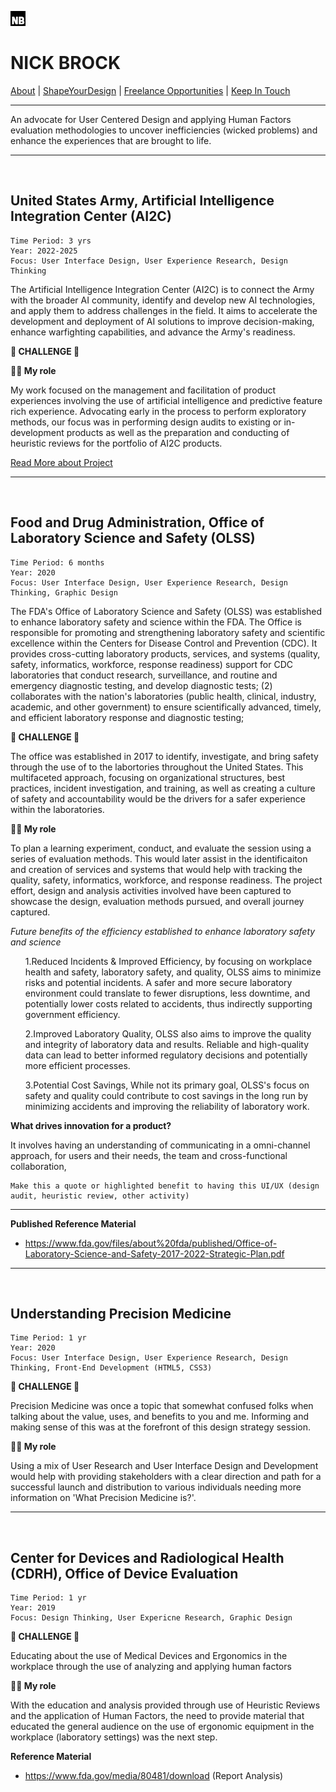 ![Nick Brock Logo](assets/images/favicon.ico)

# NICK BROCK
  <a href="#">About</a> |
  <a href="#">ShapeYourDesign</a> |
  <a href="#">Freelance Opportunities</a> |
  <a href="mailto:nickolas.brock@gmail.com">Keep In Touch</a>

---

An advocate for User Centered Design and applying Human Factors evaluation methodologies to uncover inefficiencies (wicked problems) and enhance the experiences that are brought to life. 
___
<br />

## United States Army, Artificial Intelligence Integration Center (AI2C)

```
Time Period: 3 yrs
Year: 2022-2025
Focus: User Interface Design, User Experience Research, Design Thinking 
```

The Artificial Intelligence Integration Center (AI2C) is to connect the Army with the broader AI community, identify and develop new AI technologies, and apply them to address challenges in the field. It aims to accelerate the development and deployment of AI solutions to improve decision-making, enhance warfighting capabilities, and advance the Army's readiness.   

**🚨 CHALLENGE 🚨**

**👨‍🔧 My role**

My work focused on the management and facilitation of product experiences involving the use of artificial intelligence and predictive feature rich experience. Advocating early in the process to perform exploratory methods, our focus was in performing design audits to existing or in-development products as well as the preparation and conducting of heuristic reviews for the portfolio of AI2C products. 

<a href="project1.md">Read More about Project</a>

___
<br />

## Food and Drug Administration, Office of Laboratory Science and Safety (OLSS)

```
Time Period: 6 months
Year: 2020
Focus: User Interface Design, User Experience Research, Design Thinking, Graphic Design 
```

The FDA's Office of Laboratory Science and Safety (OLSS) was established to enhance laboratory safety and science within the FDA. The Office is responsible for promoting and strengthening laboratory safety and scientific excellence within the Centers for Disease Control and Prevention (CDC). It provides cross-cutting laboratory products, services, and systems (quality, safety, informatics, workforce, response readiness) support for CDC laboratories that conduct research, surveillance, and routine and emergency diagnostic testing, and develop diagnostic tests; (2) collaborates with the nation's laboratories (public health, clinical, industry, academic, and other government) to ensure scientifically advanced, timely, and efficient laboratory response and diagnostic testing; 

**🚨 CHALLENGE 🚨**

The office was established in 2017 to identify, investigate, and bring safety through the use of to the labortories throughout the United States. This multifaceted approach, focusing on organizational structures, best practices, incident investigation, and training, as well as creating a culture of safety and accountability would be the drivers for a safer experience within the laboratories.

**👨‍🔧 My role**

To plan a learning experiment, conduct, and evaluate the session using a series of evaluation methods. This would later assist in the identificaiton and creation of services and systems that would help with tracking the quality, safety, informatics, workforce, and response readiness. The project effort, design and analysis activities involved have been captured to showcase the design, evaluation methods pursued, and overall journey captured. 


*Future benefits of the efficiency established to enhance laboratory safety and science*
<ol>
1.Reduced Incidents & Improved Efficiency, by focusing on workplace health and safety, laboratory safety, and quality, OLSS aims to minimize risks and potential incidents. A safer and more secure laboratory environment could translate to fewer disruptions, less downtime, and potentially lower costs related to accidents, thus indirectly supporting government efficiency. 

2.Improved Laboratory Quality, OLSS also aims to improve the quality and integrity of laboratory data and results.
Reliable and high-quality data can lead to better informed regulatory decisions and potentially more efficient processes. 

3.Potential Cost Savings, While not its primary goal, OLSS's focus on safety and quality could contribute to cost savings in the long run by minimizing accidents and improving the reliability of laboratory work. 
</ol>

**What drives innovation for a product?** 

It involves having an understanding of communicating in a omni-channel approach, for users and their needs, the team and cross-functional collaboration, 


```
Make this a quote or highlighted benefit to having this UI/UX (design audit, heuristic review, other activity) 
```


---

**Published Reference Material**
- https://www.fda.gov/files/about%20fda/published/Office-of-Laboratory-Science-and-Safety-2017-2022-Strategic-Plan.pdf

___
<br />

## Understanding Precision Medicine

```
Time Period: 1 yr
Year: 2020
Focus: User Interface Design, User Experience Research, Design Thinking, Front-End Development (HTML5, CSS3)
```

**🚨 CHALLENGE 🚨**

Precision Medicine was once a topic that somewhat confused folks when talking about the value, uses, and benefits to you and me. Informing and making sense of this was at the forefront of this design strategy session.   

**👨‍🔧 My role**

Using a mix of User Research and User Interface Design and Development would help with providing stakeholders with a clear direction and path for a successful launch and distribution to various individuals needing more information on 'What Precision Medicine is?'.

___
<br />

## Center for Devices and Radiological Health (CDRH), Office of Device Evaluation

```
Time Period: 1 yr
Year: 2019
Focus: Design Thinking, User Expericne Research, Graphic Design
```

**🚨 CHALLENGE 🚨**

Educating about the use of Medical Devices and Ergonomics in the workplace through the use of analyzing and applying human factors 

**👨‍🔧 My role**

With the education and analysis provided through use of Heuristic Reviews and the application of Human Factors, the need to provide material that educated the general audience on the use of ergonomic equipment in the workplace (laboratory settings) was the next step. 

**Reference Material**
- https://www.fda.gov/media/80481/download (Report Analysis)
